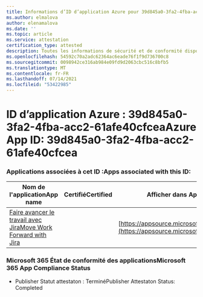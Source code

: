 ```yaml
---
title: Informations d’ID d’application Azure pour 39d845a0-3fa2-4fba-acc2-61afe40cfcea
ms.author: elmalova
author: elenamalova
ms.date: ''
ms.topic: article
ms.service: attestation
certification_type: attested
description: Toutes les informations de sécurité et de conformité disponibles pour 39d845a0-3fa2-4fba-acc2-61afe40cfcea.
ms.openlocfilehash: 54592c70a2adc62364ac6eade76f1f9d736700c8
ms.sourcegitcommit: 0098942ce316ab984e09fd9d2063cbc516c8bfb5
ms.translationtype: MT
ms.contentlocale: fr-FR
ms.lasthandoff: 07/14/2021
ms.locfileid: "53422985"
---
```

# <a name="azure-app-id-39d845a0-3fa2-4fba-acc2-61afe40cfcea"></a><span data-ttu-id="d7bcf-103">ID d’application Azure : 39d845a0-3fa2-4fba-acc2-61afe40cfcea</span><span class="sxs-lookup"><span data-stu-id="d7bcf-103">Azure App ID: 39d845a0-3fa2-4fba-acc2-61afe40cfcea</span></span>


### <a name="apps-associated-with-this-id"></a><span data-ttu-id="d7bcf-104">Applications associées à cet ID :</span><span class="sxs-lookup"><span data-stu-id="d7bcf-104">Apps associated with this ID:</span></span>
| <span data-ttu-id="d7bcf-105">**Nom de l'application**</span><span class="sxs-lookup"><span data-stu-id="d7bcf-105">**App name**</span></span> | <span data-ttu-id="d7bcf-106">**Certifié**</span><span class="sxs-lookup"><span data-stu-id="d7bcf-106">**Certified**</span></span> | <span data-ttu-id="d7bcf-107">**Afficher dans AppSource**</span><span class="sxs-lookup"><span data-stu-id="d7bcf-107">**View in AppSource**</span></span> |
|-|-|-|
| [<span data-ttu-id="d7bcf-108">Faire avancer le travail avec Jira</span><span class="sxs-lookup"><span data-stu-id="d7bcf-108">Move Work Forward with Jira</span></span>](https://docs.microsoft.com/en-us/microsoft-365-app-certification/forward/WA200002855) |  | [https://appsource.microsoft.com/product/office/WA200002855](https://appsource.microsoft.com/product/office/WA200002855) |

### <a name="microsoft-365-app-compliance-status"></a><span data-ttu-id="d7bcf-109">Microsoft 365 État de conformité des applications</span><span class="sxs-lookup"><span data-stu-id="d7bcf-109">Microsoft 365 App Compliance Status</span></span>
- <span data-ttu-id="d7bcf-110">Publisher Statut attestaton : Terminé</span><span class="sxs-lookup"><span data-stu-id="d7bcf-110">Publisher Attestaton Status: Completed</span></span>
